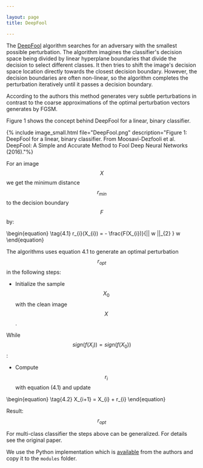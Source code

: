 ```yaml
---

layout: page
title: DeepFool

---
```


The [DeepFool](https://doi.org/10.1109/cvpr.2016.282) algorithm searches for an adversary with the smallest possible perturbation. The algorithm imagines the classifier's decision space being divided by linear hyperplane boundaries that divide the decision to select different classes. It then tries to shift the image's decision space location directly towards the closest decision boundary. However, the decision boundaries are often non-linear, so the algorithm completes the perturbation iteratively until it passes a decision boundary. 

According to the authors this method generates very subtle perturbations in contrast to the coarse approximations of the optimal perturbation vectors generates by FGSM.

Figure 1 shows the concept behind DeepFool for a linear, binary classifier.

{% include image_small.html file="DeepFool.png" description="Figure 1: DeepFool for a linear, binary classifier. From Moosavi-Dezfooli et al. DeepFool: A Simple and Accurate Method to Fool Deep Neural Networks (2016)."%}

For an image $$X$$ we get the minimum distance $$r_{min}$$ to the decision boundary $$F$$ by:

\begin{equation}
\tag{4.1}
r_{i}(X_{i}) = - \frac{F(X_{i})}{|| w ||_{2} } w
\end{equation}

The algorithms uses equation 4.1 to generate an optimal perturbation $$r_{opt}$$ in the following steps:

- Initialize the sample $$X_{0}$$ with the clean image $$X$$.

While $$sign( f(X_{i}) ) = sign( f(X_{0}) )$$:

- Compute $$r_{i}$$ with equation (4.1) and update  

\begin{equation}
\tag{4.2}
X_{i+1} = X_{i} + r_{i}
\end{equation}

Result: $$r_{opt}$$

For multi-class classifier the steps above can be generalized. For details see the original paper.

We use the Python implementation which is [available](https://github.com/lts4/deepfool) from the authors and copy it to the `modules` folder.
